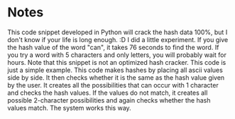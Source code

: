 # Notes

This code snippet developed in Python will crack the hash data 100%, but I don't know if your life is long enough. :D 
I did a little experiment. If you give the hash value of the word "can", it takes 76 seconds to find the word.
If you try a word with 5 characters and only letters, you will probably wait for hours.
Note that this snippet is not an optimized hash cracker. This code is just a simple example.
This code makes hashes by placing all ascii values side by side. It then checks whether it is the same as the hash value given by the user.
It creates all the possibilities that can occur with 1 character and checks the hash values. 
If the values do not match, it creates all possible 2-character possibilities and again checks whether the hash values match. The system works this way.
